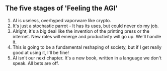 ## The five stages of 'Feeling the AGI'

1. AI is useless, overhyped vaporware like crypto.
2. It's just a stochastic parrot - It has its uses, but could never do my job.
3. Alright, it's a big deal like the invention of the printing press or the internet. New roles will emerge and productivity will go up. We'll handle it.
4. This is going to be a fundamental reshaping of society, but if I get really good at using it, I'll be fine!
5. AI isn't our next chapter. It's a new book, written in a language we don't speak. All bets are off.